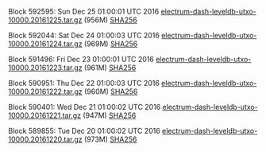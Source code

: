 Block 592595: Sun Dec 25 01:00:01 UTC 2016 [electrum-dash-leveldb-utxo-10000.20161225.tar.gz](https://transfer.sh/oRtOU/electrum-dash-leveldb-utxo-10000.20161225.tar.gz) (956M) [SHA256](https://transfer.sh/l4HZT/electrum-dash-leveldb-utxo-10000.20161225.tar.gz.sha256)

Block 592044: Sat Dec 24 01:00:03 UTC 2016 [electrum-dash-leveldb-utxo-10000.20161224.tar.gz](https://transfer.sh/26oBM/electrum-dash-leveldb-utxo-10000.20161224.tar.gz) (969M) [SHA256](https://transfer.sh/xn1xs/electrum-dash-leveldb-utxo-10000.20161224.tar.gz.sha256)

Block 591496: Fri Dec 23 01:00:01 UTC 2016 [electrum-dash-leveldb-utxo-10000.20161223.tar.gz](https://transfer.sh/ayuqK/electrum-dash-leveldb-utxo-10000.20161223.tar.gz) (961M) [SHA256](https://transfer.sh/9FCae/electrum-dash-leveldb-utxo-10000.20161223.tar.gz.sha256)

Block 590951: Thu Dec 22 01:00:03 UTC 2016 [electrum-dash-leveldb-utxo-10000.20161222.tar.gz](https://transfer.sh/uXR9p/electrum-dash-leveldb-utxo-10000.20161222.tar.gz) (960M) [SHA256](https://transfer.sh/F33x0/electrum-dash-leveldb-utxo-10000.20161222.tar.gz.sha256)

Block 590401: Wed Dec 21 01:00:02 UTC 2016 [electrum-dash-leveldb-utxo-10000.20161221.tar.gz](https://transfer.sh/fu4su/electrum-dash-leveldb-utxo-10000.20161221.tar.gz) (947M) [SHA256](https://transfer.sh/1IPlq/electrum-dash-leveldb-utxo-10000.20161221.tar.gz.sha256)

Block 589855: Tue Dec 20 01:00:02 UTC 2016 [electrum-dash-leveldb-utxo-10000.20161220.tar.gz](https://transfer.sh/15DEOR/electrum-dash-leveldb-utxo-10000.20161220.tar.gz) (973M) [SHA256](https://transfer.sh/YG5ny/electrum-dash-leveldb-utxo-10000.20161220.tar.gz.sha256)
